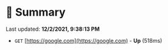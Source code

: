 # 📖 Summary
Last updated: **12/2/2021, 9:38:13 PM**

- `GET` [https://google.com](https://google.com) - **Up** (518ms)
